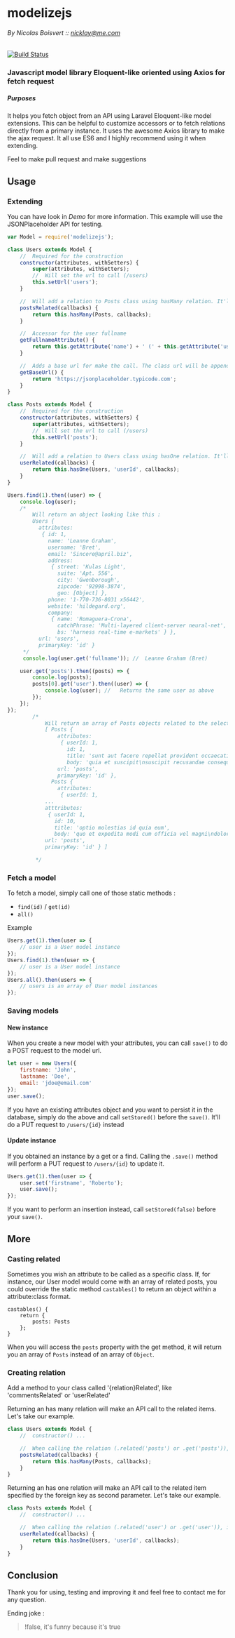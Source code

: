 # modelizejs
###### By Nicolas Boisvert :: nicklay@me.com

[![Build Status](https://travis-ci.org/nicklayb/modelizejs.svg?branch=master)](https://travis-ci.org/nicklayb/modelizejs)

### Javascript model library Eloquent-like oriented using Axios for fetch request

##### Purposes

It helps you fetch object from an API using Laravel Eloquent-like model extensions. This can be helpful to customize accessors or to fetch relations directly from a primary instance. It uses the awesome Axios library to make the ajax request. It all use ES6 and I highly recommend using it when extending.

Feel to make pull request and make suggestions

## Usage

### Extending

You can have look in *Demo* for more information. This example will use the JSONPlaceholder API for testing.

```js
var Model = require('modelizejs');

class Users extends Model {
    //  Required for the construction
    constructor(attributes, withSetters) {
        super(attributes, withSetters);
        //  Will set the url to call (/users)
        this.setUrl('users');
    }

    //  Will add a relation to Posts class using hasMany relation. It'll return all the instances related
    postsRelated(callbacks) {
        return this.hasMany(Posts, callbacks);
    }

    //  Accessor for the user fullname
    getFullnameAttribute() {
        return this.getAttribute('name') + ' (' + this.getAttribute('username') + ')';
    }

    //  Adds a base url for make the call. The class url will be appended
    getBaseUrl() {
        return 'https://jsonplaceholder.typicode.com';
    }
}

class Posts extends Model {
    //  Required for the construction
    constructor(attributes, withSetters) {
        super(attributes, withSetters);
        //  Will set the url to call (/users)
        this.setUrl('posts');
    }

    //  Will add a relation to Users class using hasOne relation. It'll return the associated instance
    userRelated(callbacks) {
        return this.hasOne(Users, 'userId', callbacks);
    }
}

Users.find(1).then((user) => {
    console.log(user);
    /*
        Will return an object looking like this :
        Users {
          attributes:
           { id: 1,
             name: 'Leanne Graham',
             username: 'Bret',
             email: 'Sincere@april.biz',
             address:
              { street: 'Kulas Light',
                suite: 'Apt. 556',
                city: 'Gwenborough',
                zipcode: '92998-3874',
                geo: [Object] },
             phone: '1-770-736-8031 x56442',
             website: 'hildegard.org',
             company:
              { name: 'Romaguera-Crona',
                catchPhrase: 'Multi-layered client-server neural-net',
                bs: 'harness real-time e-markets' } },
          url: 'users',
          primaryKey: 'id' }
     */
     console.log(user.get('fullname')); //  Leanne Graham (Bret)

    user.get('posts').then((posts) => {
        console.log(posts);
        posts[0].get('user').then((user) => {
            console.log(user); //   Returns the same user as above
        });
    });
});
        /*
            Will return an array of Posts objects related to the selected user (1)
            [ Posts {
                attributes:
                 { userId: 1,
                   id: 1,
                   title: 'sunt aut facere repellat provident occaecati excepturi optio reprehenderit',
                   body: 'quia et suscipit\nsuscipit recusandae consequuntur expedita et cum\nreprehenderit molestiae ut ut quas totam\nnostrum rerum est autem sunt rem eveniet architecto' },
                url: 'posts',
                primaryKey: 'id' },
              Posts {
                attributes:
                 { userId: 1,
            ...
            atttributes:
             { userId: 1,
               id: 10,
               title: 'optio molestias id quia eum',
               body: 'quo et expedita modi cum officia vel magni\ndoloribus qui repudiandae\nvero nisi sit\nquos veniam quod sed accusamus veritatis error' },
            url: 'posts',
            primaryKey: 'id' } ]

         */

```

### Fetch a model

To fetch a model, simply call one of those static methods :

- `find(id)` / `get(id)`
- `all()`

Example
```js
Users.get(1).then(user => {
    // user is a User model instance
});
Users.find(1).then(user => {
    // user is a User model instance
});
Users.all().then(users => {
    // users is an array of User model instances
});
```

### Saving models

#### New instance

When you create a new model with your attributes, you can call `save()` to do a POST request to the model url.

```js
let user = new Users({
    firstname: 'John',
    lastname: 'Doe',
    email: 'jdoe@email.com'
});
user.save();
```

If you have an existing attributes object and you want to persist it in the database, simply do the above and call `setStored()` before the `save()`. It'll do a PUT request to `/users/{id}` instead

#### Update instance

If you obtained an instance by a get or a find. Calling the `.save()` method will perform a PUT request to `/users/{id}` to update it.

```js
Users.get(1).then(user => {
    user.set('firstname', 'Roberto');
    user.save();
});
```

If you want to perform an insertion instead, call `setStored(false)` before your `save()`.

## More

### Casting related

Sometimes you wish an attribute to be called as a specific class. If, for instance, our User model would come with an array of related posts, you could override the static method `castables()` to return an object within a attribute:class format.

```
castables() {
    return {
        posts: Posts
    };
}
```

When you will access the `posts` property with the get method, it will return you an array of `Posts` instead of an array of `Object`.

### Creating relation

Add a method to your class called '{relation}Related', like 'commentsRelated' or 'userRelated'

Returning an has many relation will make an API call to the related items. Let's take our example.
```js
class Users extends Model {
    //  constructor() ...

    //  When calling the relation (.related('posts') or .get('posts')), it'll fetch to /users/{id}/posts
    postsRelated(callbacks) {
        return this.hasMany(Posts, callbacks);
    }
}
```

Returning an has one relation will make an API call to the related item specified by the foreign key as second parameter. Let's take our example.

```js
class Posts extends Model {
    //  constructor() ...

    //  When calling the relation (.related('user') or .get('user')), it'll fetch to /users/{this.userId}
    userRelated(callbacks) {
        return this.hasOne(Users, 'userId', callbacks);
    }
}
```

## Conclusion

Thank you for using, testing and improving it and feel free to contact me for any question.

Ending joke :
> !false, it's funny because it's true
